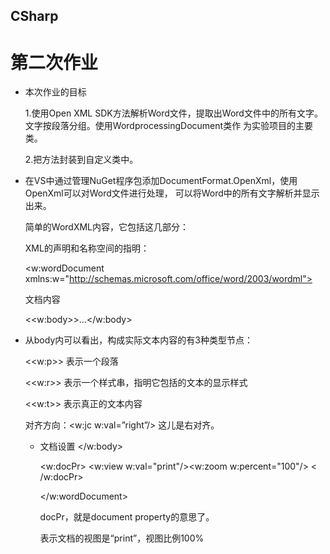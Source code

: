 ## CSharp
# 第二次作业

     
- 本次作业的目标
     
     1.使用Open XML SDK方法解析Word文件，提取出Word文件中的所有文字。文字按段落分组。使用WordprocessingDocument类作
     为实验项目的主要类。
     
     2.把方法封装到自定义类中。
     
- 在VS中通过管理NuGet程序包添加DocumentFormat.OpenXml，使用OpenXml可以对Word文件进行处理， 可以将Word中的所有文字解析并显示出来。
   
   简单的WordXML内容，它包括这几部分：
   
   XML的声明和名称空间的指明：
    <?xml version="1.0"?>
   <w:wordDocument xmlns:w="http://schemas.microsoft.com/office/word/2003/wordml">
   
   文档内容
   
   <<w:body>>…</w:body>
   
 - 从body内可以看出，构成实际文本内容的有3种类型节点：
 
   <<w:p>> 表示一个段落
   
   <<w:r>> 表示一个样式串，指明它包括的文本的显示样式
   
   <<w:t>> 表示真正的文本内容
   
   对齐方向：<w:jc w:val=”right”/> 这儿是右对齐。
   
   - 文档设置
     </w:body>
     
     <w:docPr>
     <w:view w:val="print"/><w:zoom w:percent="100"/>
     < /w:docPr>
     
     </w:wordDocument>
     
     docPr，就是document property的意思了。
     
     表示文档的视图是“print”，视图比例100%